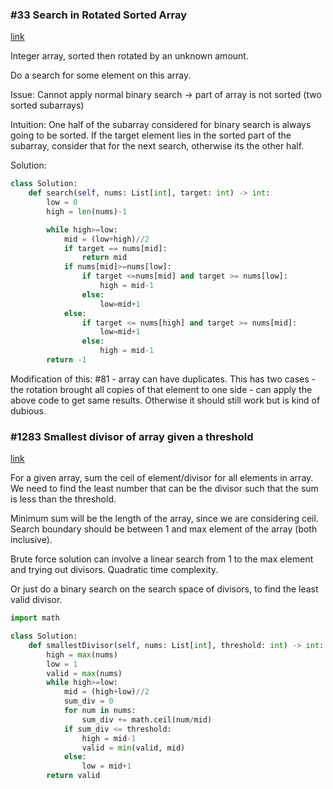 ### #33 Search in Rotated Sorted Array

[link](https://leetcode.com/problems/search-in-rotated-sorted-array/description/)

Integer array, sorted then rotated by an unknown amount.

Do a search for some element on this array.

Issue: Cannot apply normal binary search -> part of array is not sorted (two sorted subarrays)

Intuition: One half of the subarray considered for binary search is always going to be sorted. If the target element lies in the sorted part of the subarray, consider that for the next search, otherwise its the other half.

Solution:

```python
class Solution:
    def search(self, nums: List[int], target: int) -> int:
        low = 0
        high = len(nums)-1

        while high>=low:
            mid = (low+high)//2
            if target == nums[mid]:
                return mid
            if nums[mid]>=nums[low]:
                if target <=nums[mid] and target >= nums[low]:
                    high = mid-1
                else:
                    low=mid+1
            else:
                if target <= nums[high] and target >= nums[mid]:
                    low=mid+1
                else:
                    high = mid-1
        return -1
```

Modification of this: #81 - array can have duplicates. This has two cases - the rotation brought all copies of that element to one side - can apply the above code to get same results. Otherwise it should still work but is kind of dubious.

### #1283 Smallest divisor of array given a threshold

[link](https://leetcode.com/problems/find-the-smallest-divisor-given-a-threshold/description/)

For a given array, sum the ceil of element/divisor for all elements in array. We need to find the least number that can be the divisor such that the sum is less than the threshold. 

Minimum sum will be the length of the array, since we are considering ceil. Search boundary should be between 1 and max element of the array (both inclusive).

Brute force solution can involve a linear search from 1 to the max element and trying out divisors. Quadratic time complexity.

Or just do a binary search on the search space of divisors, to find the least valid divisor.

```python
import math

class Solution:
    def smallestDivisor(self, nums: List[int], threshold: int) -> int:      
        high = max(nums)
        low = 1
        valid = max(nums)
        while high>=low:
            mid = (high+low)//2
            sum_div = 0
            for num in nums:
                sum_div += math.ceil(num/mid)
            if sum_div <= threshold:
                high = mid-1
                valid = min(valid, mid)
            else:
                low = mid+1
        return valid
```
